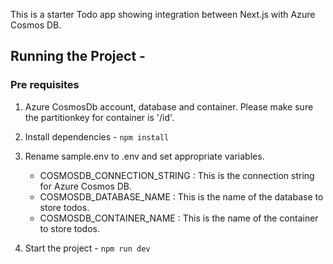This is a starter Todo app showing integration between Next.js with Azure Cosmos DB.

## Running the Project - 

### Pre requisites
1. Azure CosmosDb account, database and container. Please make sure the partitionkey for container is '/id'.

1. Install dependencies - `npm install`
2. Rename sample.env to .env and set appropriate variables.
    - COSMOSDB_CONNECTION_STRING : This is the connection string for Azure Cosmos DB.
    - COSMOSDB_DATABASE_NAME : This is the name of the database to store todos.
    - COSMOSDB_CONTAINER_NAME : This is the name of the container to store todos.
2. Start the project - `npm run dev`
